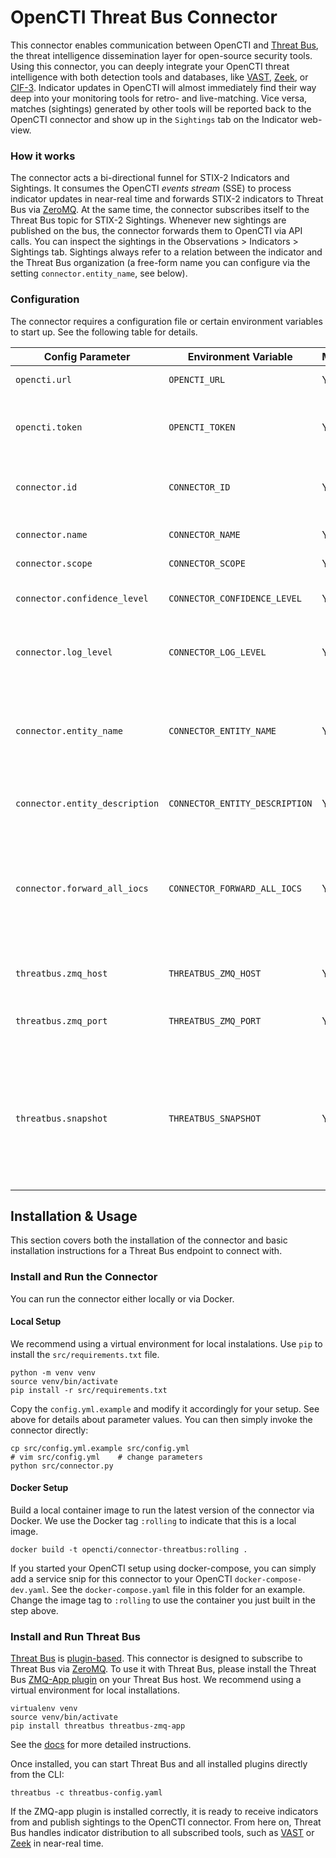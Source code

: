 # OpenCTI Threat Bus Connector

This connector enables communication between OpenCTI and [Threat Bus](https://github.com/tenzir/threatbus), the threat intelligence dissemination layer for open-source security tools. Using this connector, you can deeply integrate your OpenCTI threat intelligence with both detection tools and databases, like [VAST](https://github.com/tenzir/vast), [Zeek](https://github.com/zeek/zeek), or [CIF-3](https://github.com/csirtgadgets/bearded-avenger). Indicator updates in OpenCTI will almost immediately find their way deep into your monitoring tools for retro- and live-matching. Vice versa, matches (sightings) generated by other tools will be reported back to the OpenCTI connector and show up in the `Sightings` tab on the Indicator web-view.

### How it works

The connector acts a bi-directional funnel for STIX-2 Indicators and Sightings. It consumes the OpenCTI *events stream* (SSE) to process indicator updates in near-real time and forwards STIX-2 indicators to Threat Bus via [ZeroMQ](https://zeromq.org/). At the same time, the connector subscribes itself to the Threat Bus topic for STIX-2 Sightings. Whenever new sightings are published on the bus, the connector forwards them to OpenCTI via API calls. You can inspect the sightings in the Observations > Indicators > Sightings tab. Sightings always refer to a relation between the indicator and the Threat Bus organization (a free-form name you can configure via the setting `connector.entity_name`, see below).

### Configuration

The connector requires a configuration file or certain environment variables to start up. See the following table for details.

| Config Parameter                | Environment Variable          | Mandatory | Description |
| ------------------------------- | ----------------------------- | --------- | ----------- |
| `opencti.url`                   | `OPENCTI_URL`                 | Yes       | The URL of the OpenCTI platform. |
| `opencti.token`                 | `OPENCTI_TOKEN`               | Yes       | The default admin token configured in the OpenCTI platform parameters file. |
| `connector.id`                  | `CONNECTOR_ID`                | Yes       | A valid arbitrary `UUIDv4` that must be unique for this connector. |
| `connector.name`                | `CONNECTOR_NAME`              | Yes       | An arbitrary name for this connector. Unused. |
| `connector.scope`               | `CONNECTOR_SCOPE`             | Yes       | Must be `threatbus`. |
| `connector.confidence_level`    | `CONNECTOR_CONFIDENCE_LEVEL`  | Yes       | The confidence_level of relationships created by the connector. Unused. |
| `connector.log_level`           | `CONNECTOR_LOG_LEVEL`         | Yes       | The log level for this connector, could be `debug`, `info`, `warn` or `error`. |
| `connector.entity_name`         | `CONNECTOR_ENTITY_NAME`       | Yes       | The name for a STIX-2 entity (e.g., the organization in which the connector is used). Used to report Sightings of Indicators as part of this STIX-2 entity.|
| `connector.entity_description`  | `CONNECTOR_ENTITY_DESCRIPTION`| Yes       | The description for the STIX-2 entity. See above.|
| `connector.forward_all_iocs`    | `CONNECTOR_FORWARD_ALL_IOCS`  | Yes       | Set to `true` to forward all Indicators from OpenCTI to Threat Bus. Set to `false` to forward only those whith the `detection` attribute toggled on (`x_opencti_detection = true`).|
| `threatbus.zmq_host`            | `THREATBUS_ZMQ_HOST`          | Yes       | The Threat Bus host (IP address or hostname). |
| `threatbus.zmq_port`            | `THREATBUS_ZMQ_PORT`          | Yes       | The Threat Bus ZMQ management port spawned by the [ZMQ-App plugin](https://docs.tenzir.com/threatbus/plugins/apps/zmq-app). |
| `threatbus.snapshot`            | `THREATBUS_SNAPSHOT`          | Yes       | Request an optional snapshot (number of days) of historic threat intelligence from other apps that are connected to Threat Bus. E.g., use this to export data from MISP or similar and ingest it in OpenCTI.|

## Installation & Usage

This section covers both the installation of the connector and basic installation instructions for a Threat Bus endpoint to connect with.

### Install and Run the Connector

You can run the connector either locally or via Docker.

#### Local Setup

We recommend using a virtual environment for local instalations. Use `pip` to install the `src/requirements.txt` file.

```
python -m venv venv
source venv/bin/activate
pip install -r src/requirements.txt
```

Copy the `config.yml.example` and modify it accordingly for your setup. See above for details about parameter values. You can then simply invoke the connector directly:

```
cp src/config.yml.example src/config.yml
# vim src/config.yml    # change parameters
python src/connector.py
```

#### Docker Setup

Build a local container image to run the latest version of the connector via Docker. We use the Docker tag `:rolling` to indicate that this is a local image.

```
docker build -t opencti/connector-threatbus:rolling .
```

If you started your OpenCTI setup using docker-compose, you can simply add a service snip for this connector to your OpenCTI `docker-compose-dev.yaml`. See the `docker-compose.yaml` file in this folder for an example. Change the image tag to `:rolling` to use the container you just built in the step above.


### Install and Run Threat Bus

[Threat Bus](https://github.com/tenzir/threatbus) is [plugin-based](https://docs.tenzir.com/threatbus/plugins/overview). This connector is designed to subscribe to Threat Bus via [ZeroMQ](https://zeromq.org/). To use it with Threat Bus, please install the Threat Bus [ZMQ-App plugin](https://docs.tenzir.com/threatbus/plugins/apps/zmq-app) on your Threat Bus host. We recommend using a virtual environment for local installations.

```
virtualenv venv
source venv/bin/activate
pip install threatbus threatbus-zmq-app
```

See the [docs](https://docs.tenzir.com/threatbus/plugins/apps/zmq-app) for more detailed instructions.

Once installed, you can start Threat Bus and all installed plugins directly from the CLI:

```
threatbus -c threatbus-config.yaml
```

If the ZMQ-app plugin is installed correctly, it is ready to receive indicators from and publish sightings to the OpenCTI connector. From here on, Threat Bus handles indicator distribution to all subscribed tools, such as [VAST](https://github.com/tenzir/vast) or [Zeek](https://github.com/zeek/zeek) in near-real time.
